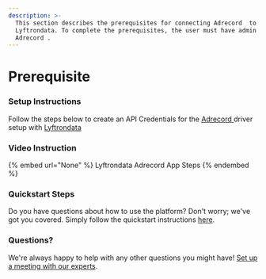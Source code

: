 ```yaml
---
description: >-
  This section describes the prerequisites for connecting Adrecord  to
  Lyftrondata. To complete the prerequisites, the user must have admin access to
  Adrecord .
---
```


# Prerequisite

<mark style="color:blue;"></mark>

### Setup Instructions

Follow the steps below to create an API Credentials for the [Adrecord ](None) driver setup with [Lyftrondata](https://www.lyftrondata.com)

### Video Instruction

{% embed url="None" %}
Lyftrondata Adrecord  App Steps
{% endembed %}

### Quickstart Steps

Do you have questions about how to use the platform? Don't worry; we've got you covered. Simply follow the quickstart instructions [here](README.md).

### Questions? <a href="#questions" id="questions"></a>

We're always happy to help with any other questions you might have! [Set up a meeting with our experts](https://www.lyftrondata.com/book-a-meeting/).

